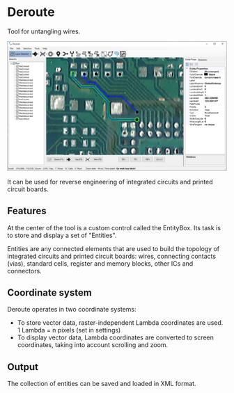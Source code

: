 # Deroute

Tool for untangling wires.

![sample](/Deroute/Build/sample.jpg)

It can be used for reverse engineering of integrated circuits and printed circuit boards.

## Features

At the center of the tool is a custom control called the EntityBox. Its task is to store and display a set of "Entities".

Entities are any connected elements that are used to build the topology of integrated circuits and printed circuit boards: wires, connecting contacts (vias), standard cells, register and memory blocks, other ICs and connectors.

## Coordinate system

Deroute operates in two coordinate systems:
- To store vector data, raster-independent Lambda coordinates are used. 1 Lambda = n pixels (set in settings)
- To display vector data, Lambda coordinates are converted to screen coordinates, taking into account scrolling and zoom.

## Output

The collection of entities can be saved and loaded in XML format.
